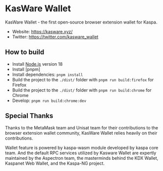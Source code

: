 # KasWare Wallet

KasWare Wallet - the first open-source browser extension wallet for Kaspa.

- Website: https://kasware.xyz/
- Twitter: https://twitter.com/kasware_wallet

## How to build

- Install [Node.js](https://nodejs.org) version 18
- Install [pnpm]
- Install dependencies: `pnpm install`
- Build the project to the `./dist/` folder with `pnpm run build:firefox` for Firefox
- Build the project to the `./dist/` folder with `pnpm run build:chrome` for Chrome
- Develop: `pnpm run build:chrome:dev`

## Special Thanks

Thanks to the MetaMask team and Unisat team for their contributions to the browser extension wallet community, KasWare Wallet relies heavily on their contributions.

Wallet feature is powered by kaspa-wasm module developed by kaspa core team. And the default RPC services utilized by Kasware Wallet are expertly maintained by the Aspectron team, the masterminds behind the KDX Wallet, Kaspanet Web Wallet, and the Kaspa-NG project.